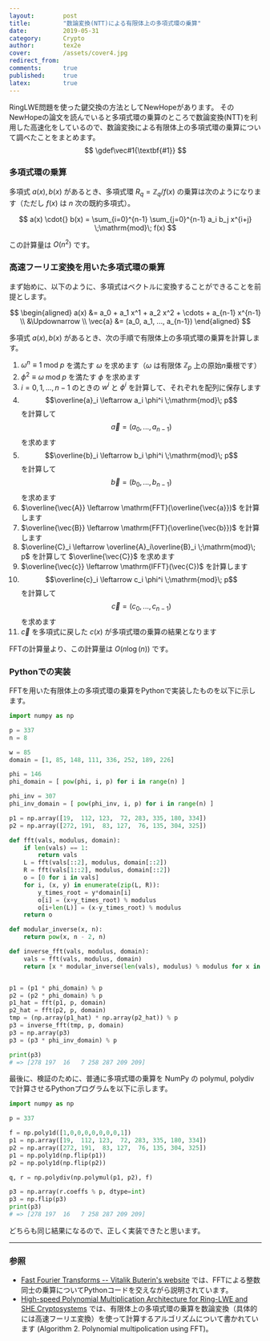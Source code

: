 ```yaml
---
layout:        post
title:         "数論変換(NTT)による有限体上の多項式環の乗算"
date:          2019-05-31
category:      Crypto
author:        tex2e
cover:         /assets/cover4.jpg
redirect_from:
comments:      true
published:     true
latex:         true
---
```


RingLWE問題を使った鍵交換の方法としてNewHopeがあります。
そのNewHopeの論文を読んでいると多項式環の乗算のところで数論変換(NTT)を利用した高速化をしているので、数論変換による有限体上の多項式環の乗算について調べたことをまとめます。
$$
\gdef\vec#1{\textbf{#1}}
$$

### 多項式環の乗算

多項式 $a(x), b(x)$ があるとき、多項式環 $R_q = \mathbb{Z}_q/f(x)$ の乗算は次のようになります（ただし $f(x)$ は $n$ 次の既約多項式）。

$$
a(x) \cdot{} b(x) = \sum_{i=0}^{n-1} \sum_{j=0}^{n-1} a_i b_j x^{i+j} \;\mathrm{mod}\; f(x)
$$

この計算量は $O(n^2)$ です。


### 高速フーリエ変換を用いた多項式環の乗算

まず始めに、以下のように、多項式はベクトルに変換することができることを前提とします。

$$
\begin{aligned}
  a(x)    &= a_0 + a_1 x^1 + a_2 x^2 + \cdots + a_{n-1} x^{n-1} \\
          &\Updownarrow \\
  \vec{a} &= (a_0, a_1, ..., a_{n-1})
\end{aligned}
$$

多項式 $a(x), b(x)$ があるとき、次の手順で有限体上の多項式環の乗算を計算します。

1. $\omega^n \equiv 1 \;\mathrm{mod}\; p$ を満たす $\omega$ を求めます（$\omega$ は有限体 $\mathbb{Z}_p$ 上の原始$n$乗根です）
2. $\phi^2 \equiv \omega \;\mathrm{mod}\; p$ を満たす $\phi$ を求めます
3. $i = 0,1,...,n-1$ のときの $w^i$ と $\phi^i$ を計算して、それぞれを配列に保存します
5. $$\overline{a}_i \leftarrow a_i \phi^i \;\mathrm{mod}\; p$$ を計算して $$\vec{a} = (a_0,...,a_{n-1})$$ を求めます
5. $$\overline{b}_i \leftarrow b_i \phi^i \;\mathrm{mod}\; p$$ を計算して $$\vec{b} = (b_0,...,b_{n-1})$$ を求めます
6. $\overline{\vec{A}} \leftarrow \mathrm{FFT}(\overline{\vec{a}})$ を計算します
6. $\overline{\vec{B}} \leftarrow \mathrm{FFT}(\overline{\vec{b}})$ を計算します
7. $\overline{C}_i \leftarrow \overline{A}_i\overline{B}_i \;\mathrm{mod}\; p$ を計算して $\overline{\vec{C}}$ を求めます
8. $\overline{\vec{c}} \leftarrow \mathrm{IFFT}(\vec{C})$ を計算します
9. $$\overline{c}_i \leftarrow c_i \phi^i \;\mathrm{mod}\; p$$ を計算して $$\vec{c} = (c_0,...,c_{n-1})$$ を求めます
10. $\vec{c}$ を多項式に戻した $c(x)$ が多項式環の乗算の結果となります

FFTの計算量より、この計算量は $O(n \log(n))$ です。


### Pythonでの実装

FFTを用いた有限体上の多項式環の乗算をPythonで実装したものを以下に示します。

```python
import numpy as np

p = 337
n = 8

w = 85
domain = [1, 85, 148, 111, 336, 252, 189, 226]

phi = 146
phi_domain = [ pow(phi, i, p) for i in range(n) ]

phi_inv = 307
phi_inv_domain = [ pow(phi_inv, i, p) for i in range(n) ]

p1 = np.array([19,  112, 123,  72, 283, 335, 180, 334])
p2 = np.array([272, 191,  83, 127,  76, 135, 304, 325])

def fft(vals, modulus, domain):
    if len(vals) == 1:
        return vals
    L = fft(vals[::2], modulus, domain[::2])
    R = fft(vals[1::2], modulus, domain[::2])
    o = [0 for i in vals]
    for i, (x, y) in enumerate(zip(L, R)):
        y_times_root = y*domain[i]
        o[i] = (x+y_times_root) % modulus
        o[i+len(L)] = (x-y_times_root) % modulus
    return o

def modular_inverse(x, n):
    return pow(x, n - 2, n)

def inverse_fft(vals, modulus, domain):
    vals = fft(vals, modulus, domain)
    return [x * modular_inverse(len(vals), modulus) % modulus for x in [vals[0]] + vals[1:][::-1]]


p1 = (p1 * phi_domain) % p
p2 = (p2 * phi_domain) % p
p1_hat = fft(p1, p, domain)
p2_hat = fft(p2, p, domain)
tmp = (np.array(p1_hat) * np.array(p2_hat)) % p
p3 = inverse_fft(tmp, p, domain)
p3 = np.array(p3)
p3 = (p3 * phi_inv_domain) % p

print(p3)
# => [278 197  16   7 258 287 209 209]
```

最後に、検証のために、普通に多項式環の乗算を NumPy の polymul, polydiv で計算させるPythonプログラムを以下に示します。

```python
import numpy as np

p = 337

f = np.poly1d([1,0,0,0,0,0,0,0,1])
p1 = np.array([19,  112, 123,  72, 283, 335, 180, 334])
p2 = np.array([272, 191,  83, 127,  76, 135, 304, 325])
p1 = np.poly1d(np.flip(p1))
p2 = np.poly1d(np.flip(p2))

q, r = np.polydiv(np.polymul(p1, p2), f)

p3 = np.array(r.coeffs % p, dtype=int)
p3 = np.flip(p3)
print(p3)
# => [278 197  16   7 258 287 209 209]
```

どちらも同じ結果になるので、正しく実装できたと思います。


---

### 参照

- [Fast Fourier Transforms -- Vitalik Buterin's website](https://vitalik.ca/general/2019/05/12/fft.html) では、FFTによる整数同士の乗算についてPythonコードを交えながら説明されています。
- [High-speed Polynomial Multiplication Architecture for Ring-LWE and SHE Cryptosystems](https://eprint.iacr.org/2014/646.pdf) では、有限体上の多項式環の乗算を数論変換（具体的には高速フーリエ変換）を使って計算するアルゴリズムについて書かれています (Algorithm 2. Polynomial multipolication using FFT)。
